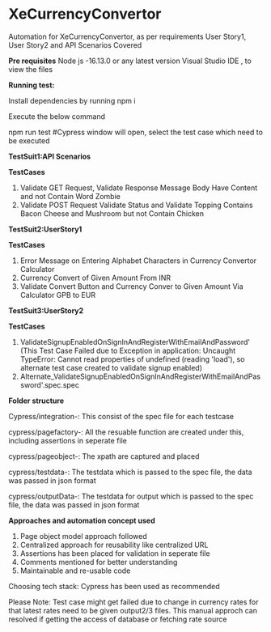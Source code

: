# XeCurrencyConvertor
Automation for XeCurrencyConvertor, as per requirements
User Story1, User Story2 and API Scenarios Covered 

**Pre requisites**
Node js -16.13.0 or any latest version
Visual Studio IDE  , to view the files

**Running test:**
 
 Install dependencies by running npm i
 
 Execute the below command
 
 npm run test
 #Cypress window will open, select the test case which need to be executed

**TestSuit1:API Scenarios**

**TestCases**

1. Validate GET Request, Validate Response Message Body Have Content and not Contain Word Zombie
2. Validate POST Request Validate Status and Validate Topping Contains Bacon Cheese and Mushroom but not Contain Chicken

**TestSuit2:UserStory1**

**TestCases**

1. Error Message on Entering Alphabet Characters in Currency Convertor Calculator
2. Currency Convert of Given Amount From INR
3. Validate Convert Button and Currency Conver to Given Amount Via Calculator GPB to EUR

**TestSuit3:UserStory2**

**TestCases**

1. ValidateSignupEnabledOnSignInAndRegisterWithEmailAndPassword' (This Test Case Failed due to Exception in application: Uncaught TypeError: Cannot read properties of undefined (reading 'load'), so alternate test case created to validate signup enabled)
2. Alternate_ValidateSignupEnabledOnSignInAndRegisterWithEmailAndPassword'.spec.spec


**Folder structure**

Cypress/integration-: This consist of the spec file for each testcase

cypress/pagefactory-: All the resuable function are created under this, including assertions in seperate file

cypress/pageobject-: The xpath are captured and placed

cypress/testdata-: The testdata which is passed to the spec file, the data was passed in json format

cypress/outputData-: The testdata for output which is passed to the spec file, the data was passed in json format

**Approaches and automation concept used**

1. Page object model approach followed
2. Centralized approach for reusability like centralized URL
3. Assertions has been placed for validation in seperate file
4. Comments mentioned for better understanding
5. Maintainable and re-usable code

Choosing tech stack: Cypress has been used as recommended

Please Note: Test case might get failed due to change in currency rates for that latest rates need to be given output2/3 files. This manual approch can resolved if getting the access of database or fetching rate source 
